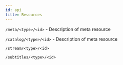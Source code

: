 ```yaml
---
id: api
title: Resources
---
```


`/meta/<type>/<id>` - Description of meta resource

`/catalog/<type>/<id>` - Description of meta resource

`/stream/<type>/<id>`

`/subtitles/<type>/<id>`

